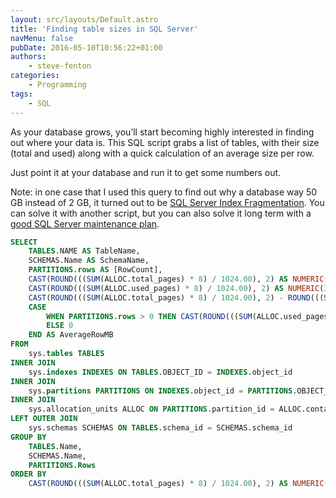 ```yaml
---
layout: src/layouts/Default.astro
title: 'Finding table sizes in SQL Server'
navMenu: false
pubDate: 2016-05-10T10:56:22+01:00
authors:
    - steve-fenton
categories:
    - Programming
tags:
    - SQL
---
```


As your database grows, you’ll start becoming highly interested in finding out where your data is. This SQL script grabs a list of tables, with their size (total and used) along with a quick calculation of an average size per row.

Just point it at your database and run it to get some numbers out.

Note: in one case that I used this query to find out why a database way 50 GB instead of 2 GB, it turned out to be [SQL Server Index Fragmentation](/blog/2018/05/sql-server-index-fragmentation/). You can solve it with another script, but you can also solve it long term with a [good SQL Server maintenance plan](/blog/2017/05/sql-maintenance-plan-optimization/).

```sql
SELECT 
    TABLES.NAME AS TableName,
    SCHEMAS.Name AS SchemaName,
    PARTITIONS.rows AS [RowCount],
    CAST(ROUND(((SUM(ALLOC.total_pages) * 8) / 1024.00), 2) AS NUMERIC(36, 2)) AS TotalMB,
    CAST(ROUND(((SUM(ALLOC.used_pages) * 8) / 1024.00), 2) AS NUMERIC(36, 2)) AS UsedMB,
    CAST(ROUND(((SUM(ALLOC.total_pages) * 8) / 1024.00), 2) - ROUND(((SUM(ALLOC.used_pages) * 8) / 1024.00), 2) AS NUMERIC(36, 2)) AS FreeMB,
    CASE
        WHEN PARTITIONS.rows > 0 THEN CAST(ROUND(((SUM(ALLOC.used_pages) * 8) / 1024.00), 2) AS NUMERIC(36, 2)) / PARTITIONS.rows
        ELSE 0
    END AS AverageRowMB
FROM 
    sys.tables TABLES
INNER JOIN      
    sys.indexes INDEXES ON TABLES.OBJECT_ID = INDEXES.object_id
INNER JOIN 
    sys.partitions PARTITIONS ON INDEXES.object_id = PARTITIONS.OBJECT_ID AND INDEXES.index_id = PARTITIONS.index_id
INNER JOIN 
    sys.allocation_units ALLOC ON PARTITIONS.partition_id = ALLOC.container_id
LEFT OUTER JOIN 
    sys.schemas SCHEMAS ON TABLES.schema_id = SCHEMAS.schema_id
GROUP BY 
    TABLES.Name,
    SCHEMAS.Name,
    PARTITIONS.Rows
ORDER BY 
    CAST(ROUND(((SUM(ALLOC.total_pages) * 8) / 1024.00), 2) AS NUMERIC(36, 2)) DESC
```